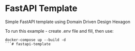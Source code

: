 # FastAPI Template
Simple FastAPI template using Domain Driven Design Hexagon

To run this example - create .env file and fill, then use:
```
docker-compose up --build -d
```# fastapi-template
